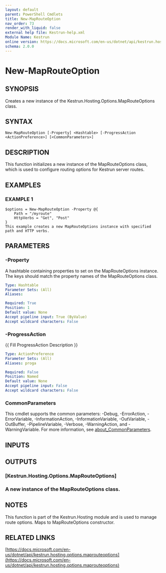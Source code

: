 ```yaml
---
layout: default
parent: PowerShell Cmdlets
title: New-MapRouteOption
nav_order: 73
render_with_liquid: false
external help file: Kestrun-help.xml
Module Name: Kestrun
online version: https://docs.microsoft.com/en-us/dotnet/api/kestrun.hosting.options.maprouteoptions
schema: 2.0.0
---
```


# New-MapRouteOption

## SYNOPSIS
Creates a new instance of the Kestrun.Hosting.Options.MapRouteOptions class.

## SYNTAX

```
New-MapRouteOption [-Property] <Hashtable> [-ProgressAction <ActionPreference>] [<CommonParameters>]
```

## DESCRIPTION
This function initializes a new instance of the MapRouteOptions class, which is used to configure
routing options for Kestrun server routes.

## EXAMPLES

### EXAMPLE 1
```
$options = New-MapRouteOption -Property @{
    Path = "/myroute"
    HttpVerbs = "Get", "Post"
}
This example creates a new MapRouteOptions instance with specified path and HTTP verbs.
```

## PARAMETERS

### -Property
A hashtable containing properties to set on the MapRouteOptions instance.
The keys should match
the property names of the MapRouteOptions class.

```yaml
Type: Hashtable
Parameter Sets: (All)
Aliases:

Required: True
Position: 1
Default value: None
Accept pipeline input: True (ByValue)
Accept wildcard characters: False
```

### -ProgressAction
{{ Fill ProgressAction Description }}

```yaml
Type: ActionPreference
Parameter Sets: (All)
Aliases: proga

Required: False
Position: Named
Default value: None
Accept pipeline input: False
Accept wildcard characters: False
```

### CommonParameters
This cmdlet supports the common parameters: -Debug, -ErrorAction, -ErrorVariable, -InformationAction, -InformationVariable, -OutVariable, -OutBuffer, -PipelineVariable, -Verbose, -WarningAction, and -WarningVariable. For more information, see [about_CommonParameters](http://go.microsoft.com/fwlink/?LinkID=113216).

## INPUTS

## OUTPUTS

### [Kestrun.Hosting.Options.MapRouteOptions]
### A new instance of the MapRouteOptions class.
## NOTES
This function is part of the Kestrun.Hosting module and is used to manage route options.
Maps to MapRouteOptions constructor.

## RELATED LINKS

[https://docs.microsoft.com/en-us/dotnet/api/kestrun.hosting.options.maprouteoptions](https://docs.microsoft.com/en-us/dotnet/api/kestrun.hosting.options.maprouteoptions)

